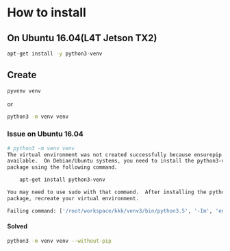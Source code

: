 # How to install

## On Ubuntu 16.04(L4T Jetson TX2)

```sh
apt-get install -y python3-venv
```

## Create

```sh
pyvenv venv
```

or

```sh
python3 -m venv venv
```

### Issue on Ubuntu 16.04

```sh
# python3 -m venv venv
The virtual environment was not created successfully because ensurepip is not
available.  On Debian/Ubuntu systems, you need to install the python3-venv
package using the following command.

    apt-get install python3-venv

You may need to use sudo with that command.  After installing the python3-venv
package, recreate your virtual environment.

Failing command: ['/root/workspace/kkk/venv3/bin/python3.5', '-Im', 'ensurepip', '--upgrade', '--default-pip']
```

#### Solved

```sh
python3 -m venv venv --without-pip
```
